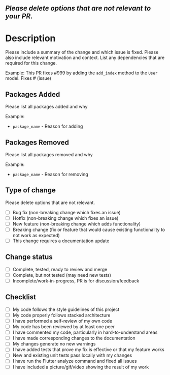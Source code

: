 ## _Please delete options that are not relevant to your PR_.

# Description

Please include a summary of the change and which issue is fixed. Please also include relevant motivation and context. List any dependencies that are required for this change.

Example:
This PR fixes #999 by adding the `add_index` method to the `User` model.
Fixes # (issue)

## Packages Added

Please list all packages added and why

Example:

- `package_name` - Reason for adding

## Packages Removed

Please list all packages removed and why

Example:

- `package_name` - Reason for removing

## Type of change

Please delete options that are not relevant.

- [ ] Bug fix (non-breaking change which fixes an issue)
- [ ] Hotfix (non-breaking change which fixes an issue)
- [ ] New feature (non-breaking change which adds functionality)
- [ ] Breaking change (fix or feature that would cause existing functionality to not work as expected)
- [ ] This change requires a documentation update

## Change status

- [ ] Complete, tested, ready to review and merge
- [ ] Complete, but not tested (may need new tests)
- [ ] Incomplete/work-in-progress, PR is for discussion/feedback

## Checklist

- [ ] My code follows the style guidelines of this project
- [ ] My code properly follows stacked architecture
- [ ] I have performed a self-review of my own code
- [ ] My code has been reviewed by at least one peer
- [ ] I have commented my code, particularly in hard-to-understand areas
- [ ] I have made corresponding changes to the documentation
- [ ] My changes generate no new warnings
- [ ] I have added tests that prove my fix is effective or that my feature works
- [ ] New and existing unit tests pass locally with my changes
- [ ] I have run the Flutter analyze command and fixed all issues
- [ ] I have included a picture/gif/video showing the result of my work
